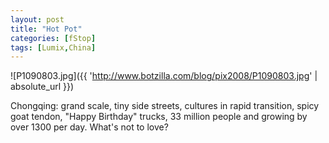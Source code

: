 ```yaml
---
layout: post
title: "Hot Pot"
categories: [fStop]
tags: [Lumix,China]
---
```



![P1090803.jpg]({{ 'http://www.botzilla.com/blog/pix2008/P1090803.jpg' | absolute_url }})


Chongqing: grand scale, tiny side streets, cultures in rapid transition, spicy goat tendon, "Happy Birthday" trucks, 33 million people and growing by over 1300 per day. What's not to love?
